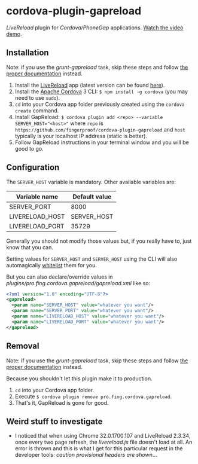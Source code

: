 cordova-plugin-gapreload
========================

*LiveReload* plugin for *Cordova/PhoneGap* applications. [Watch the video demo][demo].

## Installation

Note: if you use the *grunt-gapreload* task, skip these steps and follow [the proper documentation][grunt-gapreload] instead.

1. Install the [LiveReload][LiveReload] app (latest version can be found [here][latest]).
2. Install the [Apache Cordova][Cordova] 3 CLI: `$ npm install -g cordova` (you may need to use `sudo`).
3. `cd` into your Cordova app folder previously created using the `cordova create` command.
4. Install GapReload: `$ cordova plugin add <repo> --variable SERVER_HOST="<host>"` where `repo` is `https://github.com/fingerproof/cordova-plugin-gapreload` and `host` typically is your localhost IP address (static is better).
5. Follow GapReload instructions in your terminal window and you will be good to go.

## Configuration

The `SERVER_HOST` variable is mandatory. Other available variables are:

| Variable name   | Default value |
|-----------------|---------------|
| SERVER_PORT     | 8000          |
| LIVERELOAD_HOST | SERVER_HOST   |
| LIVERELOAD_PORT | 35729         |

Generally you should not modify those values but, if you really have to, just know that you can.

Setting values for `SERVER_HOST` and `SERVER_HOST` using the CLI will also automagically [whitelist][whitelist] them for you.

But you can also declare/override values in *plugins/pro.fing.cordova.gapreload/gapreload.xml* like so:

```xml
<?xml version="1.0" encoding="UTF-8"?>
<gapreload>
  <param name="SERVER_HOST" value="whatever you want"/>
  <param name="SERVER_PORT" value="whatever you want"/>
  <param name="LIVERELOAD_HOST" value="whatever you want"/>
  <param name="LIVERELOAD_PORT" value="whatever you want"/>
</gapreload>
```

## Removal

Note: if you use the *grunt-gapreload* task, skip these steps and follow [the proper documentation][grunt-gapreload] instead.

Because you shouldn't let this plugin make it to production.

1. `cd` into your Cordova app folder.
2. Execute `$ cordova plugin remove pro.fing.cordova.gapreload`.
3. That's it, GapReload is gone for good.

## Weird stuff to investigate

- I noticed that when using Chrome 32.0.1700.107 and LiveReload 2.3.34, once every two page refresh, the *livereload.js* file doesn't load at all. An error is thrown and this is what I get for this particular request in the developer tools: *caution provisional headers are shown*...

[grunt-gapreload]: https://github.com/fingerproof/grunt-gapreload
[LiveReload]: http://livereload.com/
[latest]: http://feedback.livereload.com/knowledgebase/articles/67441-how-do-i-start-using-livereload-
[Cordova]: http://cordova.apache.org/docs/en/3.1.0/guide_cli_index.md.html#The%20Command-line%20Interface
[whitelist]: http://cordova.apache.org/docs/en/3.1.0/guide_appdev_whitelist_index.md.html#Whitelist%20Guide
[demo]: https://vimeo.com/81192559
